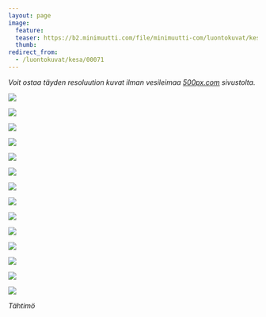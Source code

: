 ```yaml
---
layout: page
image:
  feature:
  teaser: https://b2.minimuutti.com/file/minimuutti-com/luontokuvat/kes%C3%A4/3/DS19289-245px.jpg
  thumb:
redirect_from:
  - /luontokuvat/kesa/00071
---
```


*Voit ostaa täyden resoluution kuvat ilman vesileimaa [500px.com](https://500px.com/minimuutticom/galleries/starworts) sivustolta.*

[![](https://b2.minimuutti.com/file/minimuutti-com/luontokuvat/kes%C3%A4/3/DS19272-800px.jpg)](https://dl.dropboxusercontent.com/sh/ea1wtnz7z734o12/AAAUCc66gxskJ-XwISoaUTKQa/luontokuvat/kes%C3%A4/3/DS19272.jpg)

[![](https://b2.minimuutti.com/file/minimuutti-com/luontokuvat/kes%C3%A4/3/DS19279-800px.jpg)](https://dl.dropboxusercontent.com/sh/ea1wtnz7z734o12/AABhBohUYg80nB_2mWfu_ldda/luontokuvat/kes%C3%A4/3/DS19279.jpg)

[![](https://b2.minimuutti.com/file/minimuutti-com/luontokuvat/kes%C3%A4/3/DS19277-800px.jpg)](https://dl.dropboxusercontent.com/sh/ea1wtnz7z734o12/AADvobbJlsJVXNxg3C5dl-wNa/luontokuvat/kes%C3%A4/3/DS19277.jpg)

[![](https://b2.minimuutti.com/file/minimuutti-com/luontokuvat/kes%C3%A4/3/DS19283-800px.jpg)](https://dl.dropboxusercontent.com/sh/ea1wtnz7z734o12/AABlaxsaJgADklE4Z_wvvQTca/luontokuvat/kes%C3%A4/3/DS19283.jpg)

[![](https://b2.minimuutti.com/file/minimuutti-com/luontokuvat/kes%C3%A4/3/DS19284-800px.jpg)](https://dl.dropboxusercontent.com/sh/ea1wtnz7z734o12/AAAtxBG1kSuZyenMZslmySKra/luontokuvat/kes%C3%A4/3/DS19284.jpg)

[![](https://b2.minimuutti.com/file/minimuutti-com/luontokuvat/kes%C3%A4/3/DS19289-800px.jpg)](https://dl.dropboxusercontent.com/sh/ea1wtnz7z734o12/AACp9t4Egh9iIN5mer7aoU9Pa/luontokuvat/kes%C3%A4/3/DS19289.jpg)

[![](https://b2.minimuutti.com/file/minimuutti-com/luontokuvat/kes%C3%A4/3/DS19293-800px.jpg)](https://dl.dropboxusercontent.com/sh/ea1wtnz7z734o12/AADsBX6O_I3PT0i7Id-GkdjCa/luontokuvat/kes%C3%A4/3/DS19293.jpg)

[![](https://b2.minimuutti.com/file/minimuutti-com/luontokuvat/kes%C3%A4/3/DS19298-800px.jpg)](https://dl.dropboxusercontent.com/sh/ea1wtnz7z734o12/AADOOpt6eHIzAvT7YDS3ISOna/luontokuvat/kes%C3%A4/3/DS19298.jpg)

[![](https://b2.minimuutti.com/file/minimuutti-com/luontokuvat/kes%C3%A4/3/DS19302-800px.jpg)](https://dl.dropboxusercontent.com/sh/ea1wtnz7z734o12/AABgxvN207TYqYtPfUFO3DWXa/luontokuvat/kes%C3%A4/3/DS19302.jpg)

[![](https://b2.minimuutti.com/file/minimuutti-com/luontokuvat/kes%C3%A4/3/DS19305-800px.jpg)](https://dl.dropboxusercontent.com/sh/ea1wtnz7z734o12/AAAdTYDFrKoBK6w57NObC1b_a/luontokuvat/kes%C3%A4/3/DS19305.jpg)

[![](https://b2.minimuutti.com/file/minimuutti-com/luontokuvat/kes%C3%A4/3/DS19308-800px.jpg)](https://dl.dropboxusercontent.com/sh/ea1wtnz7z734o12/AADxdIu4mr_dWzch042_rboua/luontokuvat/kes%C3%A4/3/DS19308.jpg)

[![](https://b2.minimuutti.com/file/minimuutti-com/luontokuvat/kes%C3%A4/12/DS59225-800px.jpg)](https://dl.dropboxusercontent.com/sh/ea1wtnz7z734o12/AABzbWJjQcbQqPVTh0_gNuUFa/luontokuvat/kes%C3%A4/12/DS59225.jpg)

[![](https://b2.minimuutti.com/file/minimuutti-com/luontokuvat/kes%C3%A4/12/DS59250-800px.jpg)](https://dl.dropboxusercontent.com/sh/ea1wtnz7z734o12/AABasI6AWDTmVNuwVpyAl-H4a/luontokuvat/kes%C3%A4/12/DS59250.jpg)

[![](https://b2.minimuutti.com/file/minimuutti-com/luontokuvat/kes%C3%A4/12/DS59257-800px.jpg)](https://dl.dropboxusercontent.com/sh/ea1wtnz7z734o12/AABvkEUfDKA2Wz7YxHJ6cVsIa/luontokuvat/kes%C3%A4/12/DS59257.jpg)

*Tähtimö*
